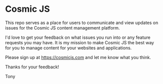 # Cosmic JS
This repo serves as a place for users to communicate and view updates on issues for the Cosmic JS content management platform.

I'd love to get your feedback on what issues you run into or any feature requests you may have.  It is my mission to make Cosmic JS the best way for you to manage content for your websites and applications.

Please sign up at https://cosmicjs.com and let me know what you think.

Thanks for your feedback!

Tony
